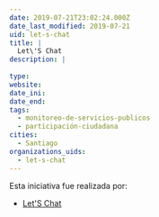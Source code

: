 ```yaml
---
date: 2019-07-21T23:02:24.000Z
date_last_modified: 2019-07-21
uid: let-s-chat
title: |
  Let\'S Chat
description: |
  
type: 
website: 
date_ini: 
date_end: 
tags:
  - monitoreo-de-servicios-publicos
  - participación-ciudadana
cities: 
  - Santiago
organizations_uids:
  - let-s-chat
---
```


Esta iniciativa fue realizada por:

- [Let'S Chat](/organizaciones/let-s-chat)
